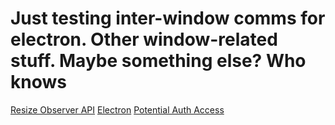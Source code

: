 # Just testing inter-window comms for electron. Other window-related stuff. Maybe something else? Who knows
[Resize Observer API](https://developer.mozilla.org/en-US/docs/Web/API/Resize_Observer_API)
[Electron](https://electronjs.org/)
[Potential Auth Access](https://developer.chrome.com/docs/extensions/reference/identity)
